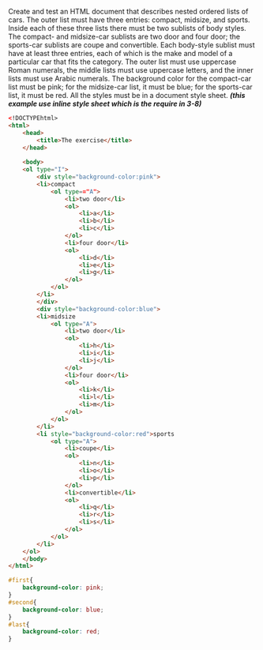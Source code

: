 Create and test an HTML document that describes nested ordered lists 
of cars. The outer list must have three entries: compact, midsize, and 
sports. Inside each of these three lists there must be two sublists of body 
styles. The compact- and midsize-car sublists are two door and four 
door; the sports-car sublists are coupe and convertible. Each body-style 
sublist must have at least three entries, each of which is the make and 
model of a particular car that fits the category. The outer list must use 
uppercase Roman numerals, the middle lists must use uppercase letters, 
and the inner lists must use Arabic numerals. The background color for 
the compact-car list must be pink; for the midsize-car list, it must be 
blue; for the sports-car list, it must be red. All the styles must be in a 
document style sheet. ***(this example use inline style sheet which is the require in 3-8)***

``` html
<!DOCTYPEhtml>
<html>
	<head>
		<title>The exercise</title>
	</head>
   
	<body>
	<ol type="I">
		<div style="background-color:pink">
		<li>compact
			<ol type=="A">
				<li>two door</li>
				<ol>
					<li>a</li>
					<li>b</li>
					<li>c</li>
				</ol>
				<li>four door</li>
				<ol>
					<li>d</li>
					<li>e</li>
					<li>g</li>
				</ol>
			</ol>
		</li>
		</div>
		<div style="background-color:blue">
		<li>midsize
			<ol type="A">
				<li>two door</li>
				<ol>
					<li>h</li>
					<li>i</li>
					<li>j</li>
				</ol>
				<li>four door</li>
				<ol>
					<li>k</li>
					<li>l</li>
					<li>m</li>
				</ol>
			</ol>
		</li>
		<li style="background-color:red">sports
			<ol type="A">
				<li>coupe</li>
				<ol>
					<li>n</li>
					<li>o</li>
					<li>p</li>
				</ol>
				<li>convertible</li>
				<ol>
					<li>q</li>
					<li>r</li>
					<li>s</li>
				</ol>
			</ol>
		</li>
	</ol>
	</body>  
</html>
```


``` css
#first{
	background-color: pink;
}
#second{
	background-color: blue;
}
#last{
	background-color: red;
}
```
